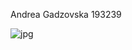 Andrea Gadzovska 193239


![jpg](https://user-images.githubusercontent.com/102154629/171859742-7cd09147-655e-4ae3-8144-6b50eb15a214.png)
